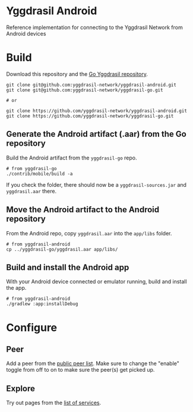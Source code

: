 # Yggdrasil Android

Reference implementation for connecting to the Yggdrasil Network from Android devices

# Build

Download this repository and
the [Go Yggdrasil repository](https://github.com/yggdrasil-network/yggdrasil-go).

```
git clone git@github.com:yggdrasil-network/yggdrasil-android.git
git clone git@github.com:yggdrasil-network/yggdrasil-go.git

# or

git clone https://github.com/yggdrasil-network/yggdrasil-android.git
git clone https://github.com/yggdrasil-network/yggdrasil-go.git
```

## Generate the Android artifact (.aar) from the Go repository

Build the Android artifact from the `yggdrasil-go` repo.

```
# from yggdrasil-go
./contrib/mobile/build -a
```

If you check the folder, there should now be a `yggdrasil-sources.jar` and `yggdrasil.aar` there.

## Move the Android artifact to the Android repository

From the Android repo, copy `yggdrasil.aar` into the `app/libs` folder.

```
# from yggdrasil-android
cp ../yggdrasil-go/yggdrasil.aar app/libs/
```

## Build and install the Android app

With your Android device connected or emulator running, build and install the app.

```
# from yggdrasil-android
./gradlew :app:installDebug
```

# Configure

## Peer

Add a peer from the [public peer list](https://publicpeers.neilalexander.dev/). Make sure to change
the "enable" toggle from off to on to make sure the peer(s) get picked up.

## Explore

Try out pages from the [list of services](https://yggdrasil-network.github.io/services.html).
